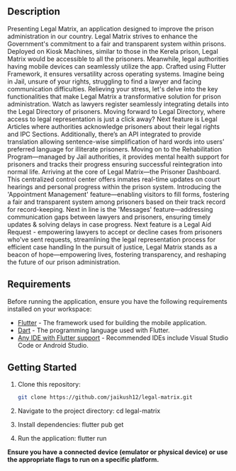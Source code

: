 ## Description
Presenting Legal Matrix, an application designed to improve the prison administration in our country. Legal Matrix strives to enhance the Government's commitment to a fair and transparent system within prisons. 
Deployed on Kiosk Machines, similar to those in the Kerela prison, Legal Matrix would be accessible to all the prisoners. Meanwhile, legal authorities having mobile devices can seamlessly utilize the app. Crafted using Flutter Framework, it ensures versatility across operating systems.
Imagine being in Jail, unsure of your rights, struggling to find a lawyer and facing communication difficulties. Relieving your stress, let's delve into the key functionalities that make Legal Matrix a transformative solution for prison administration.
Watch as lawyers register seamlessly integrating details into the Legal Directory of prisoners. 
Moving forward to Legal Directory, where access to legal representation is just a click away?
Next feature is Legal Articles where authorities acknowledge prisoners about their legal rights and IPC Sections. Additionally, there’s an API integrated to provide translation allowing sentence-wise simplification of hard words into users’ preferred language for illiterate prisoners.
Moving on to the Rehabilitation Program—managed by Jail authorities, it provides mental health support for prisoners and tracks their progress ensuring successful reintegration into normal life.
Arriving at the core of Legal Matrix—the Prisoner Dashboard. This centralized control center offers inmates real-time updates on court hearings and personal progress within the prison system.
Introducing the 'Appointment Management' feature—enabling visitors to fill forms, fostering a fair and transparent system among prisoners based on their track record for record-keeping.
Next in line is the 'Messages' feature—addressing communication gaps between lawyers and prisoners, ensuring timely updates & solving delays in case progress.
Next feature is a Legal Aid Request - empowering lawyers to accept or decline cases from prisoners who've sent requests, streamlining the legal representation process for efficient case handling
In the pursuit of justice, Legal Matrix stands as a beacon of hope—empowering lives, fostering transparency, and reshaping the future of our prison administration.

## Requirements

Before running the application, ensure you have the following requirements installed on your workspace:

- [Flutter](https://flutter.dev/docs/get-started/install) - The framework used for building the mobile application.
- [Dart](https://dart.dev/get-dart) - The programming language used with Flutter.
- [Any IDE with Flutter support](https://flutter.dev/docs/get-started/editor) - Recommended IDEs include Visual Studio Code or Android Studio.

## Getting Started

1. Clone this repository:

   ```bash
   git clone https://github.com/jaikush12/legal-matrix.git

2. Navigate to the project directory:
    cd legal-matrix

3. Install dependencies:
    flutter pub get

3. Run the application:
    flutter run

**Ensure you have a connected device (emulator or physical device) or use the appropriate flags to run on a specific platform.**
